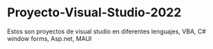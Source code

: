 # Proyecto-Visual-Studio-2022
Estos son proyectos de visual studio en diferentes lenguajes, VBA, C# window forms, Asp.net, MAUI 
